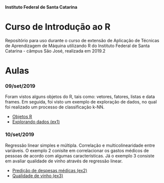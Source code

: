 **Instituto Federal de Santa Catarina**

# Curso de Introdução ao R

Repositório para uso durante o curso de extensão de Aplicação de Técnicas de Aprendizagem de Máquina utilizando R do Instituto Federal de Santa Catarina - câmpus São José, realizada em 2019.2

# Aulas

### 09/set/2019

Foram vistos alguns objetos do R, tais como: vetores, fatores, listas e data frames. Em seguida, foi visto um exemplo de exploração de dados, no qual foi realizado um processo de classificação k-NN.

- [Objetos R](https://github.com/yanmartins/CursoR/tree/master/introducao)
- [Explorando dados (ex1)](https://github.com/yanmartins/CursoR/tree/master/ex1_diagnostico)


### 10/set/2019

Regressão linear simples e múltipla. Correlação e multicolinearidade entre variáveis. O exemplo 2 conisite em correlacionar os gastos médicos de pessoas de acordo com algumas características. Já o exemplo 3 consiste em avaliar qualidade de vinho através de regressão linear.

- [Predição de despesas médicas (ex2)](https://github.com/yanmartins/CursoR/tree/master/ex2_predicao_despesas)
- [Qualidade de vinho (ex3)](https://github.com/yanmartins/CursoR/tree/master/ex3_vinhos)
